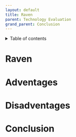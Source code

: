 ```yaml
---
layout: default
title: Raven
parent: Technology Evaluation
grand_parent: Conclusion
---
```


<details close markdown="block">
  <summary>
    Table of contents
  </summary>
  {: .text-delta }
1. TOC
{:toc}
</details>


# Raven

# Adventages

# Disadventages

# Conclusion